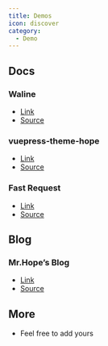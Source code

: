 ```yaml
---
title: Demos
icon: discover
category:
  - Demo
---
```


## Docs

### Waline

- [Link][waline]
- [Source](https://github.com/walinejs/waline)

### vuepress-theme-hope

- [Link][vuepress-theme-hope]
- [Source](https://github.com/vuepress-theme-hope/vuepress-theme-hope/tree/main/docs/theme)

### Fast Request

- [Link][fast-request]
- [Source](https://github.com/dromara/fast-request)

## Blog

### Mr.Hope’s Blog

- [Link](https://mrhope.site)
- [Source](https://github.com/Mister-Hope/Mister-Hope.github.io)

## More

- Feel free to add yours

[vuepress-theme-hope]: https://vuepress-theme-hope.github.io/v2/
[waline]: https://waline.js.org/en/
[fast-request]: https://dromara.org/fast-request/en/
